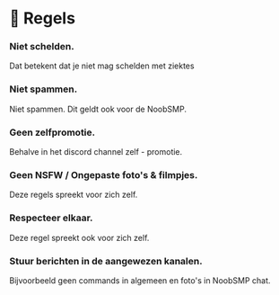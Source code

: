 # 🧾 Regels

### Niet schelden.

Dat betekent dat je niet mag schelden met ziektes

### Niet spammen.

Niet spammen. Dit geldt ook voor de NoobSMP.

### Geen zelfpromotie.

Behalve in het discord channel zelf - promotie.

### Geen NSFW / Ongepaste foto's & filmpjes.

Deze regels spreekt voor zich zelf.

### Respecteer elkaar.

Deze regel spreekt ook voor zich zelf.

### Stuur berichten in de aangewezen kanalen.

Bijvoorbeeld geen commands in algemeen en foto's in NoobSMP chat.




